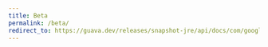 ```yaml
---
title: Beta
permalink: /beta/
redirect_to: https://guava.dev/releases/snapshot-jre/api/docs/com/google/common/annotations/Beta.html
---
```


